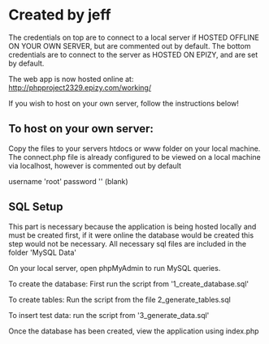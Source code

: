 # Created by jeff

The credentials on top are to connect to a local server if HOSTED OFFLINE ON YOUR OWN SERVER, but are commented out by default.
The bottom credentials are to connect to the server as HOSTED ON EPIZY, and are set by default.

The web app is now hosted online at:
http://phpproject2329.epizy.com/working/


If you wish to host on your own server, follow the instructions below!

<h2>To host on your own server:</h2>
Copy the files to your servers htdocs or www folder on your local machine.
The connect.php file is already configured to be viewed on a local machine via localhost, however
is commented out by default

username 'root'
password '' (blank)

<h2>SQL Setup</h2>
This part is necessary because the application is being hosted locally and must be created first,
if it were online the database would be created this step would not be necessary.
All necessary sql files are included in the folder 'MySQL Data'

On your local server, open phpMyAdmin to run MySQL queries.

To create the database: 
First run the script from '1_create_database.sql'
   
To create tables:
Run the script from the file 2_generate_tables.sql

To insert test data:
run the script from '3_generate_data.sql'


Once the database has been created, view the application using index.php
